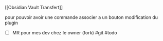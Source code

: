 
 [[Obsidian Vault Transfert]]
 
pour pouvoir avoir une commande  associer a un bouton 
modification du plugin 

- [ ] MR pour mes dev chez le owner (fork) #git #todo 
